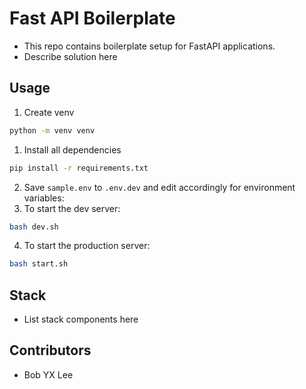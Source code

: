 # Fast API Boilerplate
- This repo contains boilerplate setup for FastAPI applications.
- Describe solution here

## Usage
1. Create venv
```bash
python -m venv venv
```
1. Install all dependencies
```bash
pip install -r requirements.txt
```
2. Save `sample.env` to `.env.dev` and edit accordingly for environment variables:
3. To start the dev server:
```bash
bash dev.sh
```
4. To start the production server:
```bash
bash start.sh
```

## Stack
- List stack components here

## Contributors
- Bob YX Lee
